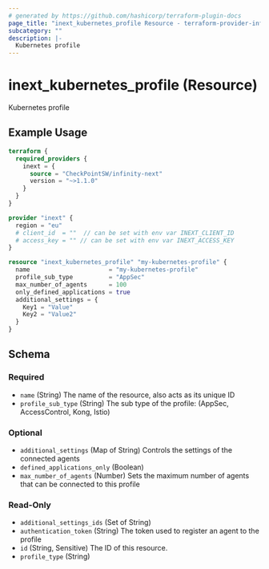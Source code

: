```yaml
---
# generated by https://github.com/hashicorp/terraform-plugin-docs
page_title: "inext_kubernetes_profile Resource - terraform-provider-infinity-next"
subcategory: ""
description: |-
  Kubernetes profile
---
```


# inext_kubernetes_profile (Resource)

Kubernetes profile

## Example Usage

```terraform
terraform {
  required_providers {
    inext = {
      source = "CheckPointSW/infinity-next"
      version = "~>1.1.0"
    }
  }
}

provider "inext" {
  region = "eu"
  # client_id  = ""  // can be set with env var INEXT_CLIENT_ID
  # access_key = "" // can be set with env var INEXT_ACCESS_KEY
}

resource "inext_kubernetes_profile" "my-kubernetes-profile" {
  name                      = "my-kubernetes-profile"
  profile_sub_type          = "AppSec"
  max_number_of_agents      = 100
  only_defined_applications = true
  additional_settings = {
    Key1 = "Value"
    Key2 = "Value2"
  }
}
```

<!-- schema generated by tfplugindocs -->
## Schema

### Required

- `name` (String) The name of the resource, also acts as its unique ID
- `profile_sub_type` (String) The sub type of the profile: (AppSec, AccessControl, Kong, Istio)

### Optional

- `additional_settings` (Map of String) Controls the settings of the connected agents
- `defined_applications_only` (Boolean)
- `max_number_of_agents` (Number) Sets the maximum number of agents that can be connected to this profile

### Read-Only

- `additional_settings_ids` (Set of String)
- `authentication_token` (String) The token used to register an agent to the profile
- `id` (String, Sensitive) The ID of this resource.
- `profile_type` (String)


